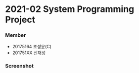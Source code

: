 # 2021-02 System Programming Project



### Member
* 20175164 조성윤(C)
* 201751XX 신재성

### Screenshot
